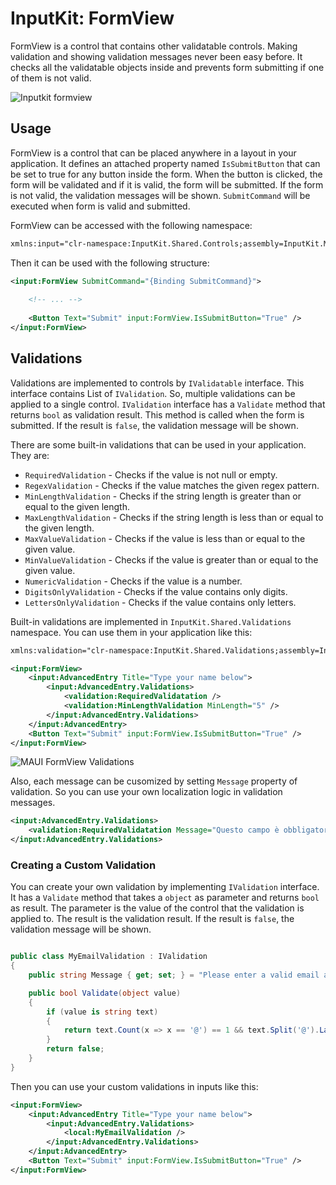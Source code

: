 # InputKit: FormView
FormView is a control that contains other validatable controls. Making validation and showing validation messages never been easy before. It checks all the validatable objects inside and prevents form submitting if one of them is not valid.

![Inputkit formview](https://camo.githubusercontent.com/e0de2b39906d37de4614fb5fd7e369d33bfb21e349d878a9daf52baee12ef827/68747470733a2f2f6d656469612e67697068792e636f6d2f6d656469612f317a6c3075374f32646f4e6f6c49586e72542f67697068792e676966)



## Usage

FormView is a control that can be placed anywhere in a layout in your application. It defines an attached property named `IsSubmitButton` that can be set to true for any button inside the form. When the button is clicked, the form will be validated and if it is valid, the form will be submitted. If the form is not valid, the validation messages will be shown. `SubmitCommand` will be executed when form is valid and submitted.

FormView can be accessed with the following namespace:
```xml
xmlns:input="clr-namespace:InputKit.Shared.Controls;assembly=InputKit.Maui"
```

Then it can be used with the following structure:

```xml
<input:FormView SubmitCommand="{Binding SubmitCommand}">
    
    <!-- ... -->
    
    <Button Text="Submit" input:FormView.IsSubmitButton="True" />
</input:FormView>
```

## Validations

Validations are implemented to controls by `IValidatable` interface. This interface contains List of `IValidation`. So, multiple validations can be applied to a single control. `IValidation` interface has a `Validate` method that returns `bool` as validation result. This method is called when the form is submitted. If the result is `false`, the validation message will be shown.

There are some built-in validations that can be used in your application. They are:

  * `RequiredValidation` - Checks if the value is not null or empty.
  * `RegexValidation` - Checks if the value matches the given regex pattern.
  * `MinLengthValidation` - Checks if the string length is greater than or equal to the given length.
  * `MaxLengthValidation` - Checks if the string length is less than or equal to the given length.
  * `MaxValueValidation` - Checks if the value is less than or equal to the given value.
  * `MinValueValidation` - Checks if the value is greater than or equal to the given value.
  * `NumericValidation` - Checks if the value is a number.
  * `DigitsOnlyValidation` - Checks if the value contains only digits.
  * `LettersOnlyValidation` - Checks if the value contains only letters.

Built-in validations are implemented in `InputKit.Shared.Validations` namespace. You can use them in your application like this:

```xml
xmlns:validation="clr-namespace:InputKit.Shared.Validations;assembly=InputKit.Maui"
```

```xml
<input:FormView>
    <input:AdvancedEntry Title="Type your name below">
        <input:AdvancedEntry.Validations>
            <validation:RequiredValidatation />
            <validation:MinLengthValidation MinLength="5" />
        </input:AdvancedEntry.Validations>
    </input:AdvancedEntry>
    <Button Text="Submit" input:FormView.IsSubmitButton="True" />
</input:FormView>
```

![MAUI FormView Validations](../../images/formview-demo.gif)


Also, each message can be cusomized by setting `Message` property of validation. So you can use your own localization logic in validation messages.

```xml
<input:AdvancedEntry.Validations>
    <validation:RequiredValidatation Message="Questo campo è obbligatorio" />
</input:AdvancedEntry.Validations>
```


### Creating a Custom Validation

You can create your own validation by implementing `IValidation` interface. It has a `Validate` method that takes a `object` as parameter and returns `bool` as result. The parameter is the value of the control that the validation is applied to. The result is the validation result. If the result is `false`, the validation message will be shown.

```csharp

public class MyEmailValidation : IValidation
{
    public string Message { get; set; } = "Please enter a valid email address.";

    public bool Validate(object value)
    {
        if (value is string text)
        {
            return text.Count(x => x == '@') == 1 && text.Split('@').Last().Length >= 2;
        }
        return false;
    }
}
```

Then you can use your custom validations in inputs like this:

```xml
<input:FormView>
    <input:AdvancedEntry Title="Type your name below">
        <input:AdvancedEntry.Validations>
            <local:MyEmailValidation />
        </input:AdvancedEntry.Validations>
    </input:AdvancedEntry>
    <Button Text="Submit" input:FormView.IsSubmitButton="True" />
</input:FormView>
```
